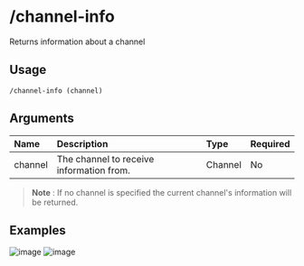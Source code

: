 # /channel-info
Returns information about a channel

## Usage
```
/channel-info (channel)
```

## Arguments
Name | Description | Type | Required
:-- | :-- | :-- | :--
channel | The channel to receive information from. | Channel | No

> **Note** : If no channel is specified the current channel's information will be returned.

## Examples
![image](https://user-images.githubusercontent.com/111157596/185218976-d6719305-acc1-471f-bf32-695b758999cf.png)
![image](https://user-images.githubusercontent.com/111157596/185217943-117a86b5-8dca-4153-aaf9-98ccac5b5a46.png)
